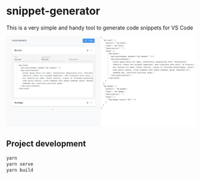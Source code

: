 # snippet-generator
This is a very simple and handy tool to generate code snippets for VS Code

![Screenshot](screenshot.png)


## Project development
```
yarn
yarn serve
yarn build
```